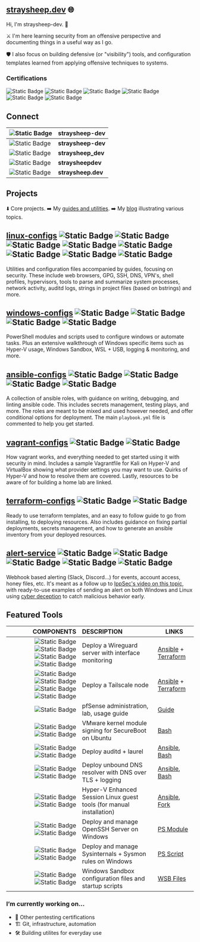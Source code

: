 ## [straysheep.dev](https://straysheep.dev) 🌐

Hi, I'm straysheep-dev. 👋

⚔️ I'm here learning security from an offensive perspective and documenting things in a useful way as I go.

🛡️ I also focus on building defensive (or "visibility") tools, and configuration templates learned from applying offensive techniques to systems.

### Certifications

![Static Badge](https://img.shields.io/badge/OSCP-orange) ![Static Badge](https://img.shields.io/badge/OSWP-blue) ![Static Badge](https://img.shields.io/badge/PNPT-purple) ![Static Badge](https://img.shields.io/badge/eCPPT-orange) ![Static Badge](https://img.shields.io/badge/eCMAP-blue) ![Static Badge](https://img.shields.io/badge/eJPT-red)

## Connect

| ![Static Badge](https://img.shields.io/badge/-gray?style=social&logo=github) | **straysheep-dev** |
| --- | --- |
| ![Static Badge](https://img.shields.io/badge/-gray?style=social&logo=gitlab) | **straysheep-dev** |
| ![Static Badge](https://img.shields.io/badge/-gray?style=social&logo=discord) | **straysheep_dev** |
| ![Static Badge](https://img.shields.io/badge/-gray?style=social&logo=hackthebox&logoColor=green) | **straysheepdev** |
| ![Static Badge](https://img.shields.io/badge/-gray?style=social&logo=tryhackme&logoColor=red) | **straysheep.dev** |

## Projects

⬇️ Core projects. ➡️ My [guides and utilities](https://straysheep.dev/#__tabbed_1_3). ➡️ My [blog](https://straysheep.dev/blog/) illustrating various topics.

## [linux-configs](https://github.com/straysheep-dev/linux-configs) ![Static Badge](https://img.shields.io/badge/Ubuntu-orange?logo=ubuntu&logoColor=white) ![Static Badge](https://img.shields.io/badge/Fedora-white?logo=fedora) ![Static Badge](https://img.shields.io/badge/Debian-white?logo=debian&logoColor=red) ![Static Badge](https://img.shields.io/badge/pfSense-blue?logo=pfsense&logoColor=white) ![Static Badge](https://img.shields.io/badge/OpenWRT-white?logo=openwrt) ![Static Badge](https://img.shields.io/badge/MIT-red) ![Static Badge](https://img.shields.io/badge/GPL--3.0-green) ![Static Badge](https://img.shields.io/badge/BSD--3--Clause-blue)

Utilities and configuration files accompanied by guides, focusing on security. These include web browsers, GPG, SSH, DNS, VPN's, shell profiles, hypervisors, tools to parse and summarize system processes, network activity, auditd logs, strings in project files (based on bstrings) and more.


## [windows-configs](https://github.com/straysheep-dev/windows-configs) ![Static Badge](https://img.shields.io/badge/Windows-white?style=flat&color=blue) ![Static Badge](https://img.shields.io/badge/PowerShell-white?style=flat&color=blue) ![Static Badge](https://img.shields.io/badge/MIT-red) ![Static Badge](https://img.shields.io/badge/CC_BY--SA_4.0-orange)

PowerShell modules and scripts used to configure windows or automate tasks. Plus an extensive walkthrough of Windows specific items such as Hyper-V usage, Windows Sandbox, WSL + USB, logging & monitoring, and more.


## [ansible-configs](https://github.com/straysheep-dev/ansible-configs) ![Static Badge](https://img.shields.io/badge/Ansible-white?&logo=ansible&logoColor=black) ![Static Badge](https://img.shields.io/badge/MIT-red) ![Static Badge](https://img.shields.io/badge/GPL--3.0-green) ![Static Badge](https://img.shields.io/badge/BSD--3--Clause-blue)

A collection of ansible roles, with guidance on writing, debugging, and linting ansible code. This includes secrets management, testing plays, and more. The roles are meant to be mixed and used however needed, and offer conditional options for deployment. The main `playbook.yml` file is commented to help you get started.


## [vagrant-configs](https://github.com/straysheep-dev/vagrant-configs) ![Static Badge](https://img.shields.io/badge/Vagrant-white?&logo=vagrant&logoColor=blue) ![Static Badge](https://img.shields.io/badge/MIT-red)

How vagrant works, and everything needed to get started using it with security in mind. Includes a sample Vagrantfile for Kali on Hyper-V and VirtualBox showing what provider settings you may want to use. Quirks of Hyper-V and how to resolve them are covered. Lastly, resources to be aware of for building a home lab are linked.


## [terraform-configs](https://github.com/straysheep-dev/terraform-configs) ![Static Badge](https://img.shields.io/badge/Terraform-white?&logo=terraform) ![Static Badge](https://img.shields.io/badge/MIT-red)

Ready to use terraform templates, and an easy to follow guide to go from installing, to deploying resources. Also includes guidance on fixing partial deployments, secrets management, and how to generate an ansible inventory from your deployed resources.


## [alert-service](https://github.com/straysheep-dev/alert-service) ![Static Badge](https://img.shields.io/badge/Windows-white?style=flat&color=blue) ![Static Badge](https://img.shields.io/badge/Linux-white?&logo=linux&logoColor=black) ![Static Badge](https://img.shields.io/badge/PowerShell-white?style=flat&color=blue) ![Static Badge](https://img.shields.io/badge/Python3-blue?&logo=python&logoColor=gold) ![Static Badge](https://img.shields.io/badge/MIT-red)

Webhook based alerting (Slack, Discord...) for events, account access, honey files, etc. It's meant as a follow up to [IppSec's video on this topic](https://www.youtube.com/watch?v=J9owPmgmfvo&t=1545s), with ready-to-use examples of sending an alert on both Windows and Linux using [cyber deception](https://github.com/strandjs/IntroLabs/blob/master/IntroClassFiles/navigation.md) to catch malicious behavior early.


## Featured Tools

| COMPONENTS | DESCRIPTION | LINKS |
| ---: | :--- | --- |
| ![Static Badge](https://img.shields.io/badge/-gray?style=social&logo=wireguard) ![Static Badge](https://img.shields.io/badge/-gray?style=social&logo=ansible&logoColor=black) ![Static Badge](https://img.shields.io/badge/-gray?style=social&logo=terraform) ![Static Badge](https://img.shields.io/badge/-gray?style=social&logo=linux) | Deploy a Wireguard server with interface monitoring | [Ansible](https://github.com/straysheep-dev/ansible-configs/tree/main/build_wireguard_server) + [Terraform](https://github.com/straysheep-dev/terraform-configs) |
| ![Static Badge](https://img.shields.io/badge/-gray?style=social&logo=wireguard) ![Static Badge](https://img.shields.io/badge/-gray?style=social&logo=ansible&logoColor=black) ![Static Badge](https://img.shields.io/badge/-gray?style=social&logo=terraform) ![Static Badge](https://img.shields.io/badge/-gray?style=social&logo=linux) | Deploy a Tailscale node | [Ansible](https://github.com/straysheep-dev/ansible-configs/tree/main/build_tailscale_node) + [Terraform](https://github.com/straysheep-dev/terraform-configs) |
| ![Static Badge](https://img.shields.io/badge/-gray?style=social&logo=pfsense&logoColor=blue) | pfSense administration, lab, usage guide | [Guide](https://straysheep.dev/blog/2024/05/02/pfsense-administration/) |
| ![Static Badge](https://img.shields.io/badge/-gray?style=social&logo=vmware) ![Static Badge](https://img.shields.io/badge/-gray?style=social&logo=ubuntu) | VMware kernel module signing for SecureBoot on Ubuntu | [Bash](https://github.com/straysheep-dev/linux-configs/blob/main/hypervisors/vmware/vmware-sign-modules.sh) |
| ![Static Badge](https://img.shields.io/badge/-gray?style=social&logo=linux) ![Static Badge](https://img.shields.io/badge/-gray?style=social&logo=ansible&logoColor=black) | Deploy auditd + laurel | [Ansible](https://github.com/straysheep-dev/ansible-configs/tree/main/install_auditd), [Bash](https://github.com/straysheep-dev/setup-auditd) |
| ![Static Badge](https://img.shields.io/badge/-gray?style=social&logo=linux) ![Static Badge](https://img.shields.io/badge/-gray?style=social&logo=ansible&logoColor=black) | Deploy unbound DNS resolver with DNS over TLS + logging | [Ansible](https://github.com/straysheep-dev/ansible-configs/tree/main/install_unbound), [Bash](https://github.com/straysheep-dev/linux-configs/tree/main/dns)  |
| ![Static Badge](https://img.shields.io/badge/Win-white?style=flat&color=blue) ![Static Badge](https://img.shields.io/badge/-gray?style=social&logo=linux) | Hyper-V Enhanced Session Linux guest tools (for manual installation) | [Ansible](https://github.com/straysheep-dev/ansible-configs/tree/main/hyperv_guest_tools), [Fork](https://github.com/straysheep-dev/linux-vm-tools/blob/master/ubuntu/22.04/install.sh) |
| ![Static Badge](https://img.shields.io/badge/Win-white?style=flat&color=blue) ![Static Badge](https://img.shields.io/badge/%3E__-white?style=flat&color=blue) | Deploy and manage OpenSSH Server on Windows | [PS Module](https://github.com/straysheep-dev/windows-configs/blob/main/Manage-OpenSSHServer.ps1) |
| ![Static Badge](https://img.shields.io/badge/Win-white?style=flat&color=blue) ![Static Badge](https://img.shields.io/badge/%3E__-white?style=flat&color=blue) | Deploy and manage Sysinternals + Sysmon rules on Windows | [PS Script](https://github.com/straysheep-dev/windows-configs/blob/main/Manage-Sysinternals.ps1) |
| ![Static Badge](https://img.shields.io/badge/Win-white?style=flat&color=blue) ![Static Badge](https://img.shields.io/badge/%3E__-white?style=flat&color=blue) | Windows Sandbox configuration files and startup scripts | [WSB Files](https://github.com/straysheep-dev/windows-configs#windows-sandbox) |

### I’m currently working on...

- 🎯 Other pentesting certifications
- 🏗️ Git, infrastructure, automation
- 🛠️ Building utilites for everyday use
